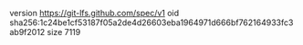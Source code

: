 version https://git-lfs.github.com/spec/v1
oid sha256:1c24be1cf53187f05a2de4d26603eba1964971d666bf762164933fc3ab9f2012
size 7119
